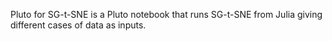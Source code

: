 Pluto for SG-t-SNE is a Pluto notebook that runs SG-t-SNE from Julia giving different cases of data as inputs.

